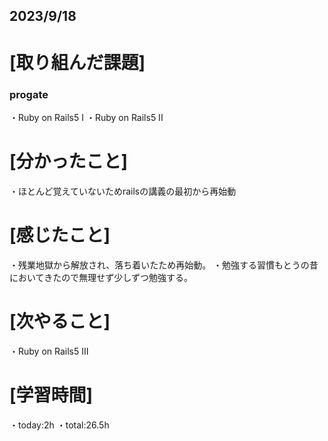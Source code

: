 ## 2023/9/18

# [取り組んだ課題]
### progate
・Ruby on Rails5 I
・Ruby on Rails5 II
# [分かったこと]
・ほとんど覚えていないためrailsの講義の最初から再始動
# [感じたこと]
・残業地獄から解放され、落ち着いたため再始動。
・勉強する習慣もとうの昔においてきたので無理せず少しずつ勉強する。
# [次やること]
・Ruby on Rails5 Ⅲ
# [学習時間]
・today:2h
・total:26.5h
